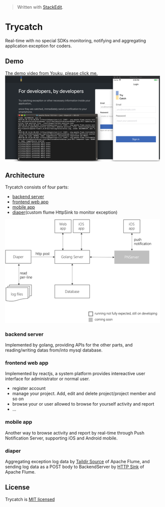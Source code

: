 > Written with [StackEdit](https://stackedit.io/).
# Trycatch
Real-time with no special SDKs monitoring, notifying and aggregating application exception for coders.
## Demo
[The demo video from Youku, please click me.](http://v.youku.com/v_show/id_XNDAzNTM2MDczNg==.html?sharekey=dac00b25c3019b42c71384f2b5a9bf8b0) 
![enter image description here](https://github.com/danceyoung/trycatch/blob/master/resource/cover.png?raw=true)

## Architecture
Trycatch consists of four parts:

 - [backend server](https://github.com/danceyoung/trycatch-server)
 - [frontend web app](https://github.com/danceyoung/trycatch/tree/master/trycatch-webApp)
 - [mobile app](https://github.com/danceyoung/trycatch/tree/master/trycatch-mobileApp)
 - [diaper](https://github.com/danceyoung/trycatch/tree/master/trycatch-flumeDiaper)(custom flume HttpSink to monitor exception)
 
 ![architecture](https://github.com/danceyoung/trycatch/blob/master/resource/architecture.png?raw=true)
 ### backend server
 Implemented by golang, providing APIs for the other parts, and reading/writing datas from/into mysql database.
 ### frontend web app
Implemented by reactjs, a system platform provides intereactive user interface for administrator or normal user.
 - register account
 - manage your project. Add, edit and delete project/project member and so on
 - browse your or user allowed to browse for yourself activity and report
 - ...
 ### mobile app
 Another way to browse activity and report by real-time through Push Notification Server, supporting iOS and Android mobile.
 ### diaper
 Aggregating exception log data by [Taildir Source](http://flume.apache.org/releases/content/1.9.0/FlumeUserGuide.html#taildir-source) of Apache Flume, and sending log data as a POST body to BackendServer by [HTTP Sink](http://flume.apache.org/releases/content/1.9.0/FlumeUserGuide.html#http-sink) of Apache Flume.

## License
Trycatch is [MIT licensed](https://github.com/danceyoung/trycatch/blob/master/LICENSE)
